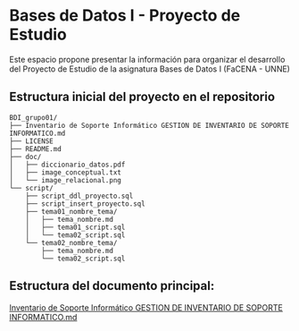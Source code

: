 # Bases de Datos I - Proyecto de Estudio

Este espacio propone presentar la información para organizar el desarrollo del Proyecto de Estudio de la asignatura Bases de Datos I (FaCENA - UNNE)

## Estructura inicial del proyecto en el repositorio

```
BDI_grupo01/
├── Inventario de Soporte Informático GESTION DE INVENTARIO DE SOPORTE INFORMATICO.md
├── LICENSE
├── README.md
├── doc/
│   ├── diccionario_datos.pdf
│   ├── image_conceptual.txt
│   └── image_relacional.png
└── script/
    ├── script_ddl_proyecto.sql
    ├── script_insert_proyecto.sql
    ├── tema01_nombre_tema/
    │   ├── tema_nombre.md
    │   ├── tema01_script.sql
    │   └── tema02_script.sql
    └── tema02_nombre_tema/
        ├── tema_nombre.md
        └── tema02_script.sql
```

## Estructura del documento principal:

[Inventario de Soporte Informático GESTION DE INVENTARIO DE SOPORTE INFORMATICO.md](Inventario%20de%20Soporte%20Informático%20GESTION%20DE%20INVENTARIO%20DE%20SOPORTE%20INFORMATICO.md)
